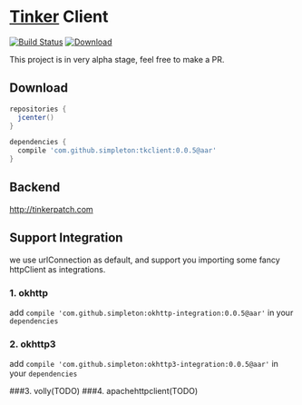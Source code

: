 # [Tinker](https://github.com/Tencent/tinker) Client

[![Build Status](https://travis-ci.org/simpleton/tinker_client.svg?branch=master)](https://travis-ci.org/simpleton/tinker_client)
[ ![Download](https://api.bintray.com/packages/simsun/maven/TinkerClient/images/download.svg) ](https://bintray.com/simsun/maven/TinkerClient/_latestVersion)

This project is in very alpha stage, feel free to make a PR.

## Download


```gradle
repositories {
  jcenter()
}

dependencies {
  compile 'com.github.simpleton:tkclient:0.0.5@aar'
}

```

## Backend

http://tinkerpatch.com


## Support Integration

we use urlConnection as default, and support you importing some fancy httpClient as integrations.  

### 1. okhttp


add `compile 'com.github.simpleton:okhttp-integration:0.0.5@aar'` in your `dependencies`

### 2. okhttp3

add `compile 'com.github.simpleton:okhttp3-integration:0.0.5@aar'` in your `dependencies`

###3. volly(TODO)
###4. apachehttpclient(TODO)

